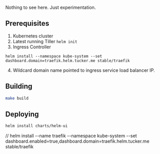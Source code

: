 Nothing to see here. Just experimentation.

## Prerequisites
1. Kubernetes cluster
2. Latest running Tiller `helm init`
3. Ingress Controller
```
helm install --namespace kube-system --set dashboard.domain=traefik.helm.tucker.me stable/traefik
```
4. Wildcard domain name pointed to ingress service load balancer IP.

## Building
```bash
make build
```

## Deploying
```bash
helm install charts/helm-ui
```


// helm install --name traefik --namespace kube-system --set dashboard.enabled=true,dashboard.domain=traefik.helm.tucker.me stable/traefik